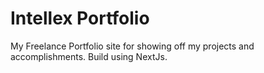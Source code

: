 # Intellex Portfolio
My Freelance Portfolio site for showing off my projects and accomplishments.
Build using NextJs.
